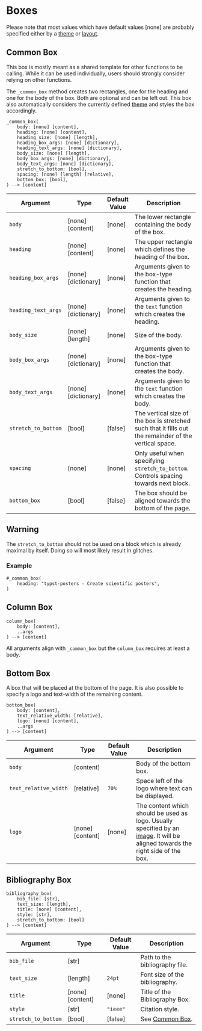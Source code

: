 # Boxes
Please note that most values which have default values [none] are probably specified either by a [theme](/documentation/themes) or [layout](/documentation/layouts).
## Common Box
This box is mostly meant as a shared template for other functions to be calling.
While it can be used individually, users should strongly consider relying on other functions.

The `_common_box` method creates two rectangles, one for the heading and one for the body of the box.
Both are optional and can be left out.
This box also automatically considers the currently defined [theme](themes) and styles the box accordingly.
```typst
_common_box(
    body: [none] [content],
	heading: [none] [content],
    heading_size: [none] [length],
	heading_box_args: [none] [dictionary],
    heading_text_args: [none] [dictionary],
    body_size: [none] [length],
	body_box_args: [none] [dictionary],
	body_text_args: [none] [dictionary],
	stretch_to_bottom: [bool],
    spacing: [none] [length] [relative],
	bottom_box: [bool],
) --> [content]
```

| Argument | Type | Default Value | Description |
| --- | --- | --- | --- |
| `body` | [none] [content] | [none] | The lower rectangle containing the body of the box. |
| `heading` | [none] [content] | [none] | The upper rectangle which defines the heading of the box.
| `heading_box_args` | [none] [dictionary] | [none] | Arguments given to the box-type function that creates the heading. |
| `heading_text_args` | [none] [dictionary] | [none] | Arguments given to the `text` function which creates the heading. |
| `body_size` | [none] [length] | [none] | Size of the body. |
| `body_box_args` | [none] [dictionary] | [none] | Arguments given to the box-type function that creates the body. |
| `body_text_args` | [none] [dictionary] | [none] | Arguments given to the `text` function which creates the body. |
| `stretch_to_bottom` | [bool] | [false] | The vertical size of the box is stretched such that it fills out the remainder of the vertical space. |
| `spacing` | [none] | [none] | Only useful when specifying `stretch_to_bottom`. Controls spacing towards next block. |
| `bottom_box` | [bool] | [false] | The box should be aligned towards the bottom of the page. |

<div class="warning-block">
    <h2>Warning</h2>
    <p>The <code>stretch_to_bottom</code> should not be used on a block which is already maximal by itself.
    Doing so will most likely result in glitches.
    </p>
</div>

### Example
```typst
#_common_box(
    heading: "typst-posters - Create scientific posters",
)
```

## Column Box
```typst
column_box(
	body: [content],
	..args
) --> [content]
```
All arguments align with `_common_box` but the `column_box` requires at least a body.

## Bottom Box
A box that will be placed at the bottom of the page.
It is also possible to specify a logo and text-width of the remaining content.
```typst
bottom_box(
    body: [content],
    text_relative_width: [relative],
    logo: [none] [content],
    ..args
) --> [content]
```
| Argument | Type | Default Value | Description |
| --- | --- | --- | --- |
| `body` | [content] | | Body of the bottom box. |
| `text_relative_width` | [relative] | `70%` | Space left of the logo where text can be displayed. |
| `logo` | [none] [content] | [none] | The content which should be used as logo. Usually specified by an [image](https://typst.app/docs/reference/visualize/image/). It will be aligned towards the right side of the box. |

## Bibliography Box
```typst
bibliography_box(
    bib_file: [str],
    text_size: [length],
    title: [none] [content],
    style: [str],
    stretch_to_bottom: [bool]
) --> [content]
```

| Argument | Type | Default Value | Description |
| --- | --- | --- | --- |
| `bib_file` | [str] | | Path to the bibliography file. |
| `text_size` | [length] | `24pt` | Font size of the bibliography. |
| `title` | [none] [content] | [none] | Title of the Bibliography Box. |
| `style` | [str] | `"ieee"` | Citation style. |
| `stretch_to_bottom` | [bool] | [false] | See [Common Box](#common-box). |
